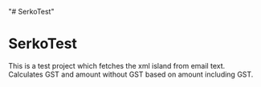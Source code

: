 "# SerkoTest" 
# SerkoTest

This is a test project which fetches the xml island from email text.
Calculates GST and amount without GST based on amount including GST.  